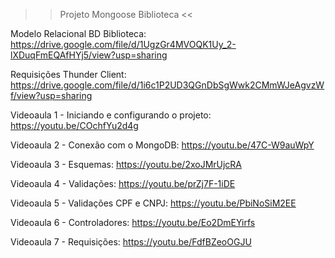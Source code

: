 >> Projeto Mongoose Biblioteca <<

Modelo Relacional BD Biblioteca: https://drive.google.com/file/d/1UgzGr4MVOQK1Uy_2-lXDuqFmEQAfHYj5/view?usp=sharing

Requisições Thunder Client: https://drive.google.com/file/d/1i6c1P2UD3QGnDbSgWwk2CMmWJeAgvzWf/view?usp=sharing

Videoaula 1 - Iniciando e configurando o projeto: https://youtu.be/COchfYu2d4g

Videoaula 2 - Conexão com o MongoDB: https://youtu.be/47C-W9auWpY

Videoaula 3 - Esquemas: https://youtu.be/2xoJMrUjcRA

Videoaula 4 - Validações: https://youtu.be/prZj7F-1iDE

Videoaula 5 - Validações CPF e CNPJ: https://youtu.be/PbiNoSiM2EE

Videoaula 6 - Controladores: https://youtu.be/Eo2DmEYirfs

Videoaula 7 - Requisições: https://youtu.be/FdfBZeoOGJU
